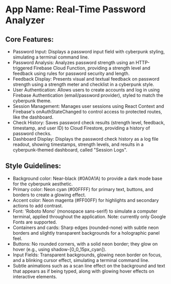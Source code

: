 # **App Name**: Real-Time Password Analyzer

## Core Features:

- Password Input: Displays a password input field with cyberpunk styling, simulating a terminal command line.
- Password Analysis: Analyzes password strength using an HTTP-triggered Firebase Cloud Function, providing a strength level and feedback using rules for password security and length.
- Feedback Display: Presents visual and textual feedback on password strength using a strength meter and checklist in a cyberpunk style.
- User Authentication: Allows users to create accounts and log in using Firebase Authentication (email/password provider), styled to match the cyberpunk theme.
- Session Management: Manages user sessions using React Context and Firebase's onAuthStateChanged to control access to protected routes, like the dashboard.
- Check History: Saves password check results (strength level, feedback, timestamp, and user ID) to Cloud Firestore, providing a history of password checks.
- Dashboard Display: Displays the password check history as a log file readout, showing timestamps, strength levels, and results in a cyberpunk-themed dashboard, called "Session Logs".

## Style Guidelines:

- Background color: Near-black (#0A0A1A) to provide a dark mode base for the cyberpunk aesthetic.
- Primary color: Neon cyan (#00FFFF) for primary text, buttons, and borders to create a glowing effect.
- Accent color: Neon magenta (#FF00FF) for highlights and secondary actions to add contrast.
- Font: 'Roboto Mono' (monospace sans-serif) to simulate a computer terminal, applied throughout the application. Note: currently only Google Fonts are supported.
- Containers and cards: Sharp edges (rounded-none) with subtle neon borders and slightly transparent backgrounds for a holographic panel feel.
- Buttons: No rounded corners, with a solid neon border; they glow on hover (e.g., using shadow-[0_0_15px_cyan]).
- Input Fields: Transparent backgrounds, glowing neon border on focus, and a blinking cursor effect, simulating a terminal command line.
- Subtle animations such as a scan line effect on the background and text that appears as if being typed, along with glowing hover effects on interactive elements.